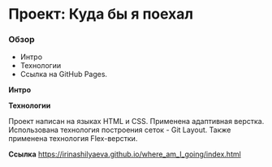 # Проект: Куда бы я поехал

### Обзор
* Интро
* Технологии
* Ссылка на GitHub Pages.

**Интро**



**Технологии**

Проект написан на языках HTML и CSS. 
Применена адаптивная верстка. 
Использована технология построения сеток - Git Layout. Также применена технология Flex-верстки.

**Ссылка**
https://irinashilyaeva.github.io/where_am_I_going/index.html


